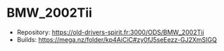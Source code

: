 # BMW_2002Tii

* Repository: https://old-drivers-spirit.fr:3000/ODS/BMW_2002Tii
* Builds: https://mega.nz/folder/kp4AiCiC#zy0fJ5seEezz-GJ2XmSIGQ
